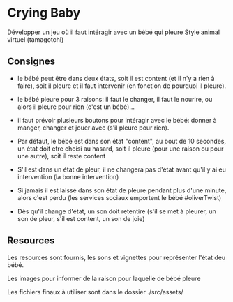 # Crying Baby

Développer un jeu où il faut intéragir avec un bébé qui pleure
Style animal virtuel (tamagotchi)

## Consignes

- le bébé peut être dans deux états, soit il est content (et il n'y a rien à faire), soit il pleure et il faut intervenir (en fonction de pourquoi il pleure).

- le bébé pleure pour 3 raisons: il faut le changer, il faut le nourire, ou alors il pleure pour rien (c'est un bébé)...

- il faut prévoir plusieurs boutons pour intéragir avec le bébé: donner à manger, changer et jouer avec (s'il pleure pour rien).

- Par défaut, le bébé est dans son état "content", au bout de 10 secondes, un état doit etre choisi au hasard, soit il pleure (pour une raison ou pour une autre), soit il reste content

- S'il est dans un état de pleur, il ne changera pas d'état avant qu'il y ai eu intervention (la bonne intervention)

- Si jamais il est laissé dans son état de pleure pendant plus d'une minute, alors c'est perdu (les services sociaux emportent le bébé #oliverTwist)

- Dès qu'il change d'état, un son doit retentire (s'il se met à pleurer, un son de pleur, s'il est content, un son de joie)

## Resources

Les resources sont fournis, les sons et vignettes pour représenter l'état deu bébé.

Les images pour informer de la raison pour laquelle de bébé pleure

Les fichiers finaux à utiliser sont dans le dossier ./src/assets/
